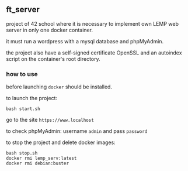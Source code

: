 ## ft_server

project of 42 school where it is necessary to implement own LEMP web server in only one docker container.

it must run a wordpress with a mysql database and phpMyAdmin.

the project also have a self-signed certificate OpenSSL and an autoindex script on the container's root directory.

### how to use
before launching `docker` should be installed.

to launch the project:
```
bash start.sh
```
go to the site `https://www.localhost`

to check phpMyAdmin: username `admin` and pass `password`

to stop the project and delete docker images:
```
bash stop.sh
docker rmi lemp_serv:latest
docker rmi debian:buster
```

